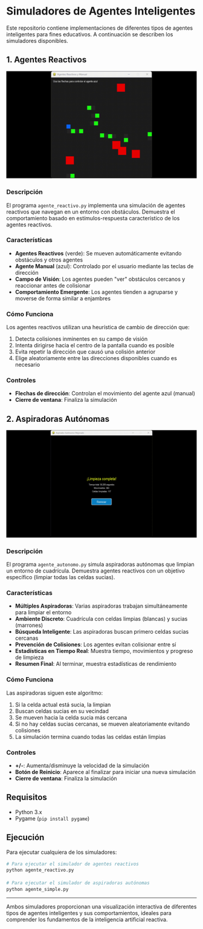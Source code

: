 # Simuladores de Agentes Inteligentes

Este repositorio contiene implementaciones de diferentes tipos de agentes inteligentes para fines educativos. A continuación se describen los simuladores disponibles.

## 1. Agentes Reactivos

![Imagen de Agentes Reactivos](./source/a_reactivo.gif)

### Descripción
El programa `agente_reactivo.py` implementa una simulación de agentes reactivos que navegan en un entorno con obstáculos. Demuestra el comportamiento basado en estímulos-respuesta característico de los agentes reactivos.

### Características
- **Agentes Reactivos** (verde): Se mueven automáticamente evitando obstáculos y otros agentes
- **Agente Manual** (azul): Controlado por el usuario mediante las teclas de dirección
- **Campo de Visión**: Los agentes pueden "ver" obstáculos cercanos y reaccionar antes de colisionar
- **Comportamiento Emergente**: Los agentes tienden a agruparse y moverse de forma similar a enjambres

### Cómo Funciona
Los agentes reactivos utilizan una heurística de cambio de dirección que:
1. Detecta colisiones inminentes en su campo de visión
2. Intenta dirigirse hacia el centro de la pantalla cuando es posible
3. Evita repetir la dirección que causó una colisión anterior
4. Elige aleatoriamente entre las direcciones disponibles cuando es necesario

### Controles
- **Flechas de dirección**: Controlan el movimiento del agente azul (manual)
- **Cierre de ventana**: Finaliza la simulación

## 2. Aspiradoras Autónomas

![Imagen de Aspiradoras Autónomas](./source/a_autonomo.gif)

### Descripción
El programa `agente_autonomo.py` simula aspiradoras autónomas que limpian un entorno de cuadrícula. Demuestra agentes reactivos con un objetivo específico (limpiar todas las celdas sucias).

### Características
- **Múltiples Aspiradoras**: Varias aspiradoras trabajan simultáneamente para limpiar el entorno
- **Ambiente Discreto**: Cuadrícula con celdas limpias (blancas) y sucias (marrones)
- **Búsqueda Inteligente**: Las aspiradoras buscan primero celdas sucias cercanas
- **Prevención de Colisiones**: Los agentes evitan colisionar entre sí
- **Estadísticas en Tiempo Real**: Muestra tiempo, movimientos y progreso de limpieza
- **Resumen Final**: Al terminar, muestra estadísticas de rendimiento

### Cómo Funciona
Las aspiradoras siguen este algoritmo:
1. Si la celda actual está sucia, la limpian
2. Buscan celdas sucias en su vecindad
3. Se mueven hacia la celda sucia más cercana
4. Si no hay celdas sucias cercanas, se mueven aleatoriamente evitando colisiones
5. La simulación termina cuando todas las celdas están limpias

### Controles
- **+/-**: Aumenta/disminuye la velocidad de la simulación
- **Botón de Reinicio**: Aparece al finalizar para iniciar una nueva simulación
- **Cierre de ventana**: Finaliza la simulación

## Requisitos
- Python 3.x
- Pygame (`pip install pygame`)

## Ejecución
Para ejecutar cualquiera de los simuladores:

```bash
# Para ejecutar el simulador de agentes reactivos
python agente_reactivo.py

# Para ejecutar el simulador de aspiradoras autónomas
python agente_simple.py
```

---

Ambos simuladores proporcionan una visualización interactiva de diferentes tipos de agentes inteligentes y sus comportamientos, ideales para comprender los fundamentos de la inteligencia artificial reactiva.